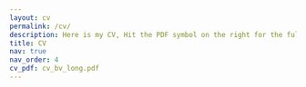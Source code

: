 ```yaml
---
layout: cv
permalink: /cv/
description: Here is my CV, Hit the PDF symbol on the right for the full version
title: CV
nav: true
nav_order: 4
cv_pdf: cv_bv_long.pdf
---
```

